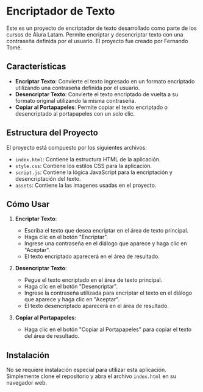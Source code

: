 # Encriptador de Texto

Este es un proyecto de encriptador de texto desarrollado como parte de los cursos de Alura Latam. Permite encriptar y desencriptar texto con una contraseña definida por el usuario. El proyecto fue creado por Fernando Tomé.

## Características

- **Encriptar Texto**: Convierte el texto ingresado en un formato encriptado utilizando una contraseña definida por el usuario.
- **Desencriptar Texto**: Convierte el texto encriptado de vuelta a su formato original utilizando la misma contraseña.
- **Copiar al Portapapeles**: Permite copiar el texto encriptado o desencriptado al portapapeles con un solo clic.

## Estructura del Proyecto

El proyecto está compuesto por los siguientes archivos:

- `index.html`: Contiene la estructura HTML de la aplicación.
- `style.css`: Contiene los estilos CSS para la aplicación.
- `script.js`: Contiene la lógica JavaScript para la encriptación y desencriptación del texto.
- `assets`: Contiene la las imagenes usadas en el proyecto.



## Cómo Usar

1. **Encriptar Texto**:
   - Escriba el texto que desea encriptar en el área de texto principal.
   - Haga clic en el botón "Encriptar".
   - Ingrese una contraseña en el diálogo que aparece y haga clic en "Aceptar".
   - El texto encriptado aparecerá en el área de resultado.

2. **Desencriptar Texto**:
   - Pegue el texto encriptado en el área de texto principal.
   - Haga clic en el botón "Desencriptar".
   - Ingrese la contraseña utilizada para encriptar el texto en el diálogo que aparece y haga clic en "Aceptar".
   - El texto desencriptado aparecerá en el área de resultado.

3. **Copiar al Portapapeles**:
   - Haga clic en el botón "Copiar al Portapapeles" para copiar el texto del área de resultado.

## Instalación

No se requiere instalación especial para utilizar esta aplicación. Simplemente clone el repositorio y abra el archivo `index.html` en su navegador web.


